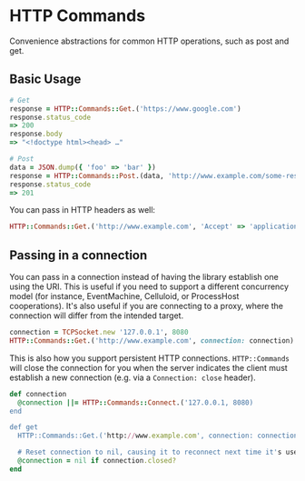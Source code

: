 # HTTP Commands

Convenience abstractions for common HTTP operations, such as post and get.

## Basic Usage

```ruby
# Get
response = HTTP::Commands::Get.('https://www.google.com')
response.status_code
=> 200
response.body
=> "<!doctype html><head> …"

# Post
data = JSON.dump({ 'foo' => 'bar' })
response = HTTP::Commands::Post.(data, 'http://www.example.com/some-resource')
response.status_code
=> 201
```

You can pass in HTTP headers as well:

```ruby
HTTP::Commands::Get.('http://www.example.com', 'Accept' => 'application/json')
```

## Passing in a connection

You can pass in a connection instead of having the library establish one using the URI. This is useful if you need to support a different concurrency model (for instance, EventMachine, Celluloid, or ProcessHost cooperations). It's also useful if you are connecting to a proxy, where the connection will differ from the intended target.

```ruby
connection = TCPSocket.new '127.0.0.1', 8080
HTTP::Commands::Get.('http://www.example.com', connection: connection)
```

This is also how you support persistent HTTP connections. `HTTP::Commands` will close the connection for you when the server indicates the client must establish a new connection (e.g. via a `Connection: close` header).

```ruby
def connection
  @connection ||= HTTP::Commands::Connect.('127.0.0.1, 8080)
end

def get
  HTTP::Commands::Get.('http://www.example.com', connection: connection)

  # Reset connection to nil, causing it to reconnect next time it's used
  @connection = nil if connection.closed?
end
```
